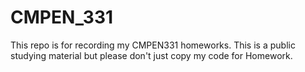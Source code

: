# CMPEN_331
This repo is for recording my CMPEN331 homeworks. This is a public studying material but please don't just copy my code for Homework.
